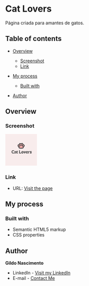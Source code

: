 # Cat Lovers

Página criada para amantes de gatos.

## Table of contents

- [Overview](#overview)

  - [Screenshot](#screenshot)
  - [Link](#link)

- [My process](#my-process)

  - [Built with](#built-with)

- [Author](#author)

  

## Overview

### Screenshot

<img src="https://github.com/gildonascimento/Cat-Lovers/blob/main/img/cat-lovers.png" height="100px" width="100px"/>



### Link

- URL: [Visit the page](https://cat-lovers.netlify.app/)



## My process

### Built with

- Semantic HTML5 markup
- CSS properties



## Author

**Gildo Nascimento**

- LinkedIn - [Visit my LinkedIn](https://www.linkedin.com/in/gildonascimento/)
- E-mail - [Contact Me](mailto:bcgildo@gmail.com)
